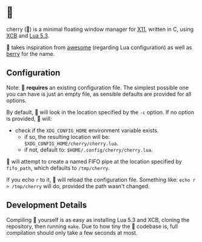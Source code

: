 # 🍒

cherry (🍒) is a minimal floating window manager for [X11](https://www.x.org/releases/X11R7.7/doc/man/man1/Xorg.1.xhtml),
written in C, using [XCB](https://xcb.freedesktop.org/) and [Lua 5.3](https://www.lua.org/manual/5.3/).

🍒 takes inspiration from [awesome](https://github.com/awesomeWM/awesome) (regarding Lua configuration) as well as
[berry](https://github.com/JLErvin/berry) for the name.

## Configuration
Note: 🍒 **requires** an existing configuration file. The simplest possible one you can have is just an empty file,
as sensible defaults are provided for all options.

By default, 🍒 will look in the location specified by the `-c` option. If no option is provided, 🍒 will:
* check if the `XDG_CONFIG_HOME` environment variable exists.
    * if so, the resulting location will be: `$XDG_CONFIG_HOME/cherry/cherry.lua`.
    * if not, default to: `$HOME/.config/cherry/cherry.lua`.

🍒 will attempt to create a named FIFO pipe at the location specified by `fifo_path`, which defaults to `/tmp/cherry`.

If you echo `r` to it, 🍒 will reload the configuration file. Something like: `echo r > /tmp/cherry` will do, provided the path wasn't changed.

## Development Details
Compiling 🍒 yourself is as easy as installing Lua 5.3 and XCB, cloning the repository, then running `make`.
Due to how tiny the 🍒 codebase is, full compilation should only take a few seconds at most.
